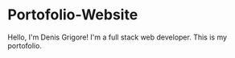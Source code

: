 # Portofolio-Website
Hello, I'm Denis Grigore! I'm a full stack web developer. This is my portofolio.
